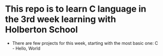# This repo is to learn C language in the 3rd week learning with Holberton School

- There are few projects for this week, starting with the most basic one: C - Hello, World
